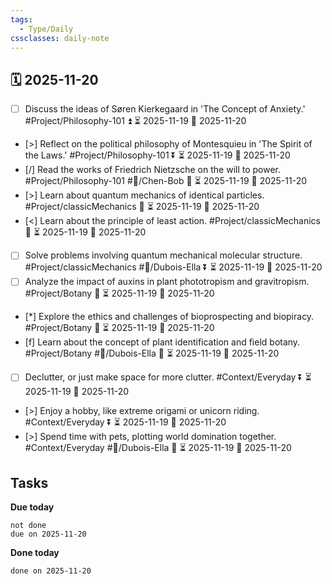 ```yaml
---
tags:
  - Type/Daily
cssclasses: daily-note
---
```


## 🗓️ 2025-11-20

- [ ] Discuss the ideas of Søren Kierkegaard in 'The Concept of Anxiety.' #Project/Philosophy-101 ⏫ ⏳ 2025-11-19 📅 2025-11-20
- [>] Reflect on the political philosophy of Montesquieu in 'The Spirit of the Laws.' #Project/Philosophy-101 ⏬ ⏳ 2025-11-19 📅 2025-11-20
- [/] Read the works of Friedrich Nietzsche on the will to power. #Project/Philosophy-101 #👤/Chen-Bob 🔼 ⏳ 2025-11-19 📅 2025-11-20
- [>] Learn about quantum mechanics of identical particles. #Project/classicMechanics 🔽 ⏳ 2025-11-19 📅 2025-11-20
- [<] Learn about the principle of least action. #Project/classicMechanics 🔽 ⏳ 2025-11-19 📅 2025-11-20
- [ ] Solve problems involving quantum mechanical molecular structure. #Project/classicMechanics #👤/Dubois-Ella ⏬ ⏳ 2025-11-19 📅 2025-11-20
- [ ] Analyze the impact of auxins in plant phototropism and gravitropism. #Project/Botany 🔺 ⏳ 2025-11-19 📅 2025-11-20
- [*] Explore the ethics and challenges of bioprospecting and biopiracy. #Project/Botany 🔽 ⏳ 2025-11-19 📅 2025-11-20
- [f] Learn about the concept of plant identification and field botany. #Project/Botany #👤/Dubois-Ella 🔼 ⏳ 2025-11-19 📅 2025-11-20
- [ ] Declutter, or just make space for more clutter. #Context/Everyday ⏬ ⏳ 2025-11-19 📅 2025-11-20
- [>] Enjoy a hobby, like extreme origami or unicorn riding. #Context/Everyday ⏬ ⏳ 2025-11-19 📅 2025-11-20
- [>] Spend time with pets, plotting world domination together. #Context/Everyday #👤/Dubois-Ella 🔽 ⏳ 2025-11-19 📅 2025-11-20

## Tasks

**Due today**

```tasks
not done
due on 2025-11-20
```

**Done today**

```tasks
done on 2025-11-20
```
            